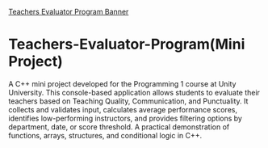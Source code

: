 [Teachers Evaluator Program Banner](project-banner.png)
# Teachers-Evaluator-Program(Mini Project)
A C++ mini project developed for the Programming 1 course at Unity University. This console-based application allows students to evaluate their teachers based on Teaching Quality, Communication, and Punctuality. It collects and validates input, calculates average performance scores, identifies low-performing instructors, and provides filtering options by department, date, or score threshold. A practical demonstration of functions, arrays, structures, and conditional logic in C++.                                                        
